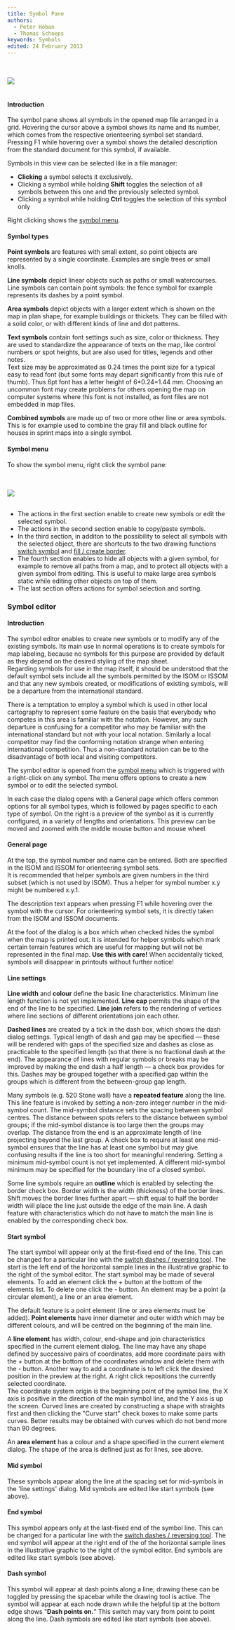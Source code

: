 ```yaml
---
title: Symbol Pane
authors:
  - Peter Hoban
  - Thomas Schoeps
keywords: Symbols
edited: 24 February 2013
---
```


<br/><br/><img src="images/symbol_dock_widget.png" border="0" /><br/><br/>

<h4>Introduction</h4>

<p>The symbol pane shows all symbols in the opened map file arranged in a grid. Hovering the cursor above a symbol shows its name and its number, which comes from the respective orienteering symbol set standard. Pressing F1 while hovering over a symbol shows the detailed description from the standard document for this symbol, if available.</p>

<p>Symbols in this view can be selected like in a file manager:</p>
<ul>
<li><b>Clicking</b> a symbol selects it exclusively.</li>
<li>Clicking a symbol while holding <b>Shift</b> toggles the selection of all symbols between this one and the previously selected symbol.</li>
<li>Clicking a symbol while holding <b>Ctrl</b> toggles the selection of this symbol only</li>
</ul>
<p>Right clicking shows the <a href="#symbolmenu">symbol menu</a>.</p>


<h4>Symbol types</h4>

<p><b>Point symbols</b> are features with small extent, so point objects are represented by a single coordinate. Examples are single trees or small knolls.</p>

<p><b>Line symbols</b> depict linear objects such as paths or small watercourses. Line symbols can contain point symbols: the fence symbol for example represents its dashes by a point symbol.</p>

<p><b>Area symbols</b> depict objects with a larger extent which is shown on the map in plan shape, for example buildings or thickets. They can be filled with a solid color, or with different kinds of line and dot patterns.</p>

<p><b>Text symbols</b> contain font settings such as size, color or thickness. They are used to standardize the appearance of texts on the map, like control numbers or spot heights, but are also used for titles, legends and other notes.<br/>
Text size may be approximated as 0.24 times the point size for a typical easy to read font (but some fonts may depart significantly from this rule of thumb). Thus 6pt font has a letter height of 6*0.24=1.44 mm. Choosing an uncommon font may create problems for others opening the map on computer systems where this font is not installed, as font files are not embedded in map files.</p>

<p><b>Combined symbols</b> are made up of two or more other line or area symbols. This is for example used to combine the gray fill and black outline for houses in sprint maps into a single symbol.</p>


<a name="symbolmenu"><h4>Symbol menu</h4></a>

<p>To show the symbol menu, right click the symbol pane:</p>

<br/><br/><img src="images/symbol_dock_widget_menu.png" border="0" /><br/><br/>

<ul>
<li>The actions in the first section enable to create new symbols or edit the selected symbol.</li>
<li>The actions in the second section enable to copy/paste symbols.</li>
<li>In the third section, in additon to the possibility to select all symbols with the selected object, there are shortcuts to the two drawing functions <a href="toolbars.md#switch_symbol">switch symbol</a> and <a href="toolbars.md#fill_create_border">fill / create border</a>.</li>
<li>The fourth section enables to hide all objects with a given symbol, for example to remove all paths from a map, and to protect all objects with a given symbol from editing. This is useful to make large area symbols static while editing other objects on top of them.</li>
<li>The last section offers actions for symbol selection and sorting.
</ul>


<h3 id="editor">Symbol editor</h3>

<h4>Introduction</h4>

<p>The symbol editor enables to create new symbols or to modify any of the existing symbols. Its main use in normal operations is to create symbols for map labeling, because no symbols for this purpose are provided by default as they depend on the desired styling of the map sheet.<br/>
Regarding symbols for use in the map itself, it should be understood that the default symbol sets include all the symbols permitted by the ISOM or ISSOM and that any new symbols created, or modifications of existing symbols, will be a departure from the international standard.</p>

<p>There is a temptation to employ a symbol which is used in other local cartography to represent some feature on the basis that everybody who competes in this area is familiar with the notation.  However, any such departure is confusing for a competitor who may be familiar with the international standard but not with your local notation. Similarly a local competitor may find the conforming notation strange when entering international competition. Thus a non-standard notation can be to the disadvantage of both local and visiting competitors.</p>

<p>The symbol editor is opened from the <a href="#symbolmenu">symbol menu</a> which is triggered with a right-click on any symbol. The menu offers options to create a new symbol or to edit the selected symbol.</p>

<p>In each case the dialog opens with a General page which offers common options for all symbol types, which is followed by pages specific to each type of symbol. On the right is a preview of the symbol as it is currently configured, in a variety of lengths and orientations. This preview can be moved and zoomed with the middle mouse button and mouse wheel.</p>


<h4>General page</h4>

<p>At the top, the symbol number and name can be entered. Both are specified in the ISOM and ISSOM for orienteering symbol sets.<br/>
It is recommended that helper symbols are given numbers in the third subset (which is not used by ISOM). Thus a helper for symbol number x.y might be numbered x.y.1.</p>

<p>The description text appears when pressing F1 while hovering over the symbol with the cursor. For orienteering symbol sets, it is directly taken from the ISOM and ISSOM documents.</p>

<p>At the foot of the dialog is a box which when checked hides the symbol when the map is printed out. It is intended for helper symbols which mark certain terrain features which are useful for mapping but will not be represented in the final map. <b>Use this with care!</b> When accidentally ticked, symbols will disappear in printouts without further notice!</p>


<!-- TODO: Add description of point settings. Link to this in the description of the start symbol below. -->
<!-- NOTE: as name, use symbol-type-x where x is the number in the Symbol::Type enum. -->


<h4 id="symbol-type-2">Line settings</h4>
<p><b>Line width</b> and <b>colour</b> define the basic line characteristics. Minimum line length function is not yet implemented. <b>Line cap</b> permits the shape of the end of the line to be specified.  <b>Line join</b> refers to the rendering of vertices where line sections of different orientations join each other.</p>

<p><b>Dashed lines</b> are created by a tick in the dash box, which shows the dash dialog settings. Typical length of dash and gap may be specified &#8212; these will be rendered with gaps of the specified size and dashes as close as practicable to the specified length (so that there is no fractional dash at the end). The appearance of lines with regular symbols or breaks may be improved by making the end dash a half length &#8212; a check box provides for this. Dashes may be grouped together with a specified gap within the groups which is different from the between-group gap length.</p>

<p>Many symbols (e.g. 520 Stone wall) have a <b>repeated feature</b> along the line.  This line feature is invoked by setting a non-zero integer number in the mid-symbol count.  The mid-symbol distance sets the spacing between symbol centres.  The distance between spots refers to the distance between symbol groups; if the mid-symbol distance is too large then the groups may overlap.  The distance from the end is an approximate length of line projecting beyond the last group. A check box to require at least one mid-symbol ensures that the line has at least one symbol but may give confusing results if the line is too short for meaningful rendering.  Setting a minimum mid-symbol count is not yet implemented.  A different mid-symbol minimum may be specified for the boundary line of a closed symbol.</p>

<p>Some line symbols require an <b>outline</b> which is enabled by selecting the border check box.  Border width is the width (thickness) of the border lines.  Shift moves the border lines further apart &#8212; shift equal to half the border width will place the line just outside the edge of the main line. A dash feature with characteristics which do not have to match the main line is enabled by the corresponding check box.</p>

<h4 id="startsymbol">Start symbol</h4>
<p>The start symbol will appear only at the first-fixed end of the line.  This can be changed for a particular line with the <a href="toolbars.md#switch_dashes">switch dashes / reversing tool</a>.  The start is the left end of the horizontal sample lines in the illustrative graphic to the right of the symbol editor.  The start symbol may be made of several elements.  To add an element click the + button at the bottom of the elements list.  To delete one click the - button.  An element may be a point (a circular element), a line or an area element.

<p>The default feature is a point element (line or area elements must be added).  <b>Point elements</b> have inner diameter and outer width which may be different colours, and will be centred on the beginning of the main line. </p>

<p>A <b>line element</b> has width, colour, end-shape and join characteristics specified in the current element dialog.  The line may have any shape defined by successive pairs of coordinates, add more coordinate pairs with the + button at the bottom of the coordinates window and delete them with the - button. Another way to add a coordinate is to left click  the desired position in the preview at the right. A right click repositions the currently selected coordinate.<br/>
The coordinate system origin is the beginning point of the symbol line, the X axis is positive in the direction of the main symbol line, and the Y axis is up the screen.  Curved lines are created by constructing a shape with straights first and then clicking the "Curve start" check boxes to make some parts curves.  Better results may be obtained with curves which do not bend more than 90 degrees.</p>

<p>An <b>area element</b> has a colour and a shape specified in the current element dialog.  The shape of the area is defined just as for lines, see above.</p>

<h4 id="midsymbol">Mid symbol</h4>
<p>These symbols appear along the line at the spacing set for mid-symbols in the 'line settings' dialog. Mid symbols are edited like start symbols (see above).</p>

<h4 id="endsymbol">End symbol</h4>
<p>This symbol appears only at the last-fixed end of the symbol line.  This can be changed for a particular line with the <a href="toolbars.md#switch_dashes">switch dashes / reversing tool</a>.  The end symbol will appear at the right end of the of the horizontal sample lines in the illustrative graphic to the right of the symbol editor.  End symbols are edited like start symbols (see above).</p>

<h4 id="dashsymbol">Dash symbol</h4>
<p>This symbol will appear at dash points along a line; drawing these can be toggled by pressing the spacebar while the drawing tool is active. The symbol will appear at each node drawn while the helpful tip at the bottom edge shows "<b>Dash points on.</b>" This switch may vary from point to point along the line. Dash symbols are edited like start symbols (see above).</p>


<!-- TODO: add description of area settings. -->


<!-- TODO: add description of text settings. -->


<!-- TODO: add description of combined settings. -->

